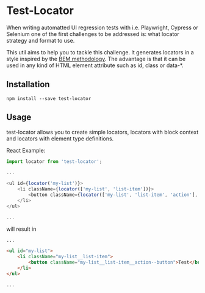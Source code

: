 # Test-Locator
When writing automatted UI regression tests with i.e. Playwright, Cypress or Selenium one of the first challenges to be addressed is: what locator strategy and format to use.

This util aims to help you to tackle this challenge. It generates locators in a style inspired by the [BEM methodology](http://getbem.com/). The advantage is that it can be used in any kind of HTML element attribute such as id, class or data-*.

## Installation

```
npm install --save test-locator
```

## Usage

test-locator allows you to create simple locators, locators with block context and locators with element type definitions.

React Example:

```js
import locator from 'test-locator';

...

<ul id={locator('my-list')}>
    <li className={locator(['my-list', 'list-item'])}>
        <button className={locator(['my-list', 'list-item', 'action'], 'button')}>Test</button>
    </li>
</ul>

...
```

will result in 

```html
...

<ul id="my-list">
    <li className="my-list__list-item">
        <button className="my-list__list-item__action--button">Test</button>
    </li>
</ul>

...
```
